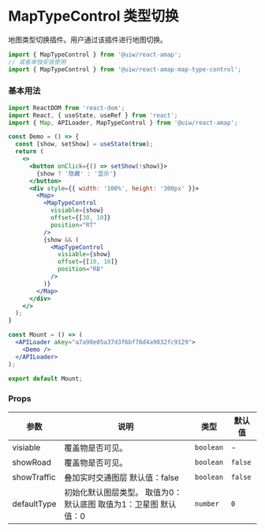 MapTypeControl 类型切换
===

地图类型切换插件。用户通过该插件进行地图切换。

```jsx
import { MapTypeControl } from '@uiw/react-amap';
// 或者单独安装使用
import { MapTypeControl } from '@uiw/react-amap-map-type-control';
```

### 基本用法

```jsx mdx:preview
import ReactDOM from 'react-dom';
import React, { useState, useRef } from 'react';
import { Map, APILoader, MapTypeControl } from '@uiw/react-amap';

const Demo = () => {
  const [show, setShow] = useState(true);
  return (
    <>
      <button onClick={() => setShow(!show)}>
        {show ? '隐藏' : '显示'}
      </button>
      <div style={{ width: '100%', height: '300px' }}>
        <Map>
          <MapTypeControl
            visiable={show}
            offset={[30, 10]}
            position="RT"
          />
          {show && (
            <MapTypeControl
              visiable={show}
              offset={[10, 10]}
              position="RB"
            />
          )}
        </Map>
      </div>
    </>
  );
}

const Mount = () => (
  <APILoader akey="a7a90e05a37d3f6bf76d4a9032fc9129">
    <Demo />
  </APILoader>
);

export default Mount;
```

### Props

| 参数 | 说明 | 类型 | 默认值 |
| ----- | ----- | ----- | ----- |
| visiable | 覆盖物是否可见。 | `boolean` | - |
| showRoad | 覆盖物是否可见。 | `boolean` | `false` |
| showTraffic | 叠加实时交通图层 默认值：false | `boolean` | `false` |
| defaultType | 初始化默认图层类型。 取值为0：默认底图 取值为1：卫星图 默认值：0 | `number` | `0` |
